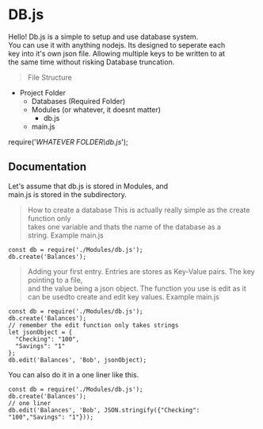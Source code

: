 # DB.js

  Hello! Db.js is a simple to setup and use database system.<br>
You can use it with anything nodejs. Its designed to seperate each<br>
key into it's own json file. Allowing multiple keys to be written to at<br>
the same time without risking Database truncation.

>File Structure

* Project Folder
  - Databases (Required Folder)
  - Modules (or whatever, it doesnt matter)
    - db.js
  - main.js
  
require('*WHATEVER FOLDER\db.js*');
  
## Documentation

  Let's assume that db.js is stored in Modules, and <br>
main.js is stored in the subdirectory.

>How to create a database
This is actually really simple as the create function only<br>
takes one variable and thats the name of the database as a <br>
string.
Example
main.js
```
const db = require('./Modules/db.js');
db.create('Balances');
```
>Adding your first entry.
Entries are stores as Key-Value pairs. The key pointing to a file,<br>
and the value being a json object. The function you use is edit as it<br>
can be usedto create and edit key values.
Example
main.js
```
const db = require('./Modules/db.js');
db.create('Balances');
// remember the edit function only takes strings
let jsonObject = {
  "Checking": "100",
  "Savings": "1"
};
db.edit('Balances', 'Bob', jsonObject);
```
You can also do it in a one liner like this.
```
const db = require('./Modules/db.js');
db.create('Balances');
// one liner
db.edit('Balances', 'Bob', JSON.stringify({"Checking": "100","Savings": "1"}));
```
